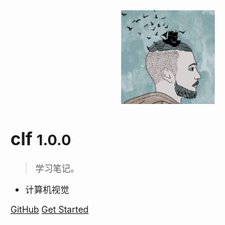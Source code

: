 <!-- ![logo](_media/icon.svg) -->

<div style="text-align:center;"><img width= 150px src="image/logo.jpeg" align="middle" /></div>

# clf <small>1.0.0</small>

> 学习笔记。
- 计算机视觉

[GitHub](https://github.com/chenlfdev/chenlfdev.github.io)
[Get Started](/README.md)